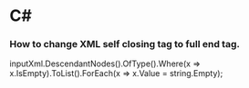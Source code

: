 # C#
### How to change XML self closing tag to full end tag.
inputXml.DescendantNodes().OfType<XElement>().Where(x => x.IsEmpty).ToList().ForEach(x => x.Value = string.Empty);

